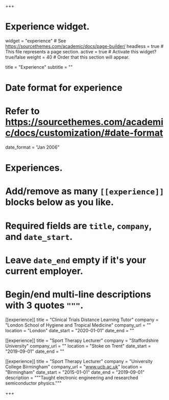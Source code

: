 +++
# Experience widget.
widget = "experience"  # See https://sourcethemes.com/academic/docs/page-builder/
headless = true  # This file represents a page section.
active = true  # Activate this widget? true/false
weight = 40  # Order that this section will appear.

title = "Experience"
subtitle = ""

# Date format for experience
#   Refer to https://sourcethemes.com/academic/docs/customization/#date-format
date_format = "Jan 2006"

# Experiences.
#   Add/remove as many `[[experience]]` blocks below as you like.
#   Required fields are `title`, `company`, and `date_start`.
#   Leave `date_end` empty if it's your current employer.
#   Begin/end multi-line descriptions with 3 quotes `"""`.

[[experience]]
  title = "Clinical Trials Distance Learning Tutor"
  company = "London School of Hygiene and Tropical Medicine"
  company_url = ""
  location = "London"
  date_start = "2020-01-01"
  date_end = ""
  
[[experience]]
  title = "Sport Therapy Lecturer"
  company = "Staffordshire University"
  company_url = ""
  location = "Stoke on Trent"
  date_start = "2019-09-01"
  date_end = ""
  

[[experience]]
  title = "Sport Therapy Lecturer"
  company = "University College Birmingham"
  company_url = "www.ucb.ac.uk"
  location = "Birmingham"
  date_start = "2015-01-01"
  date_end = "2019-09-01"
  description = """Taught electronic engineering and researched semiconductor physics."""

+++
